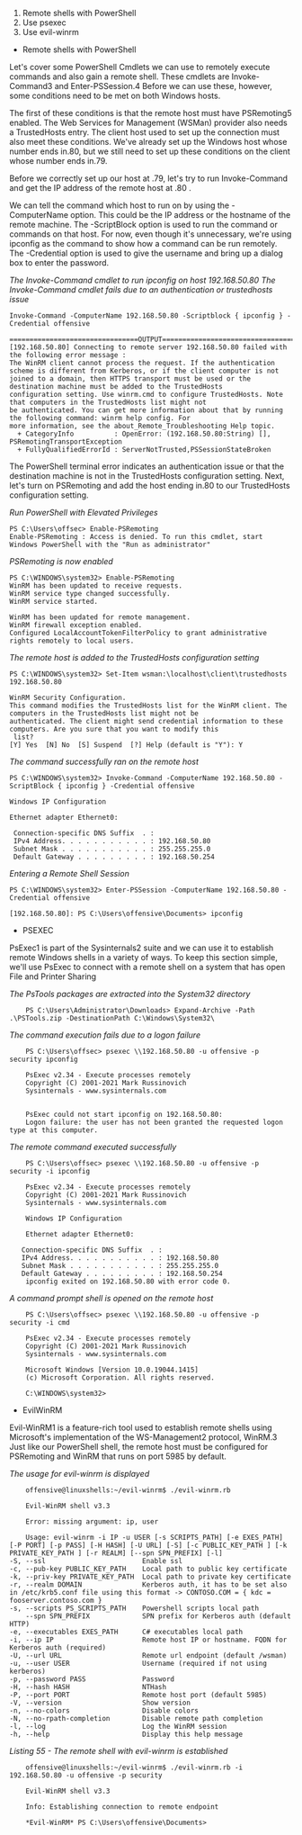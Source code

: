 1.  Remote shells with PowerShell
2.  Use psexec
3.  Use evil-winrm





+ Remote shells with PowerShell



Let's cover some PowerShell Cmdlets we can use to remotely execute commands and also gain a remote shell. These cmdlets are Invoke-Command3 and Enter-PSSession.4 Before we can use these, however, some conditions need to be met on both Windows hosts.


The first of these conditions is that the remote host must have PSRemoting5 enabled. The Web Services for Management (WSMan) provider also needs a TrustedHosts entry. The client host used to set up the connection must also meet these conditions. We've already set up the Windows host whose number ends in.80, but we still need to set up these conditions on the client whose number ends in.79.

Before we correctly set up our host at .79, let's try to run Invoke-Command and get the IP address of the remote host at .80 .


We can tell the command which host to run on by using the -ComputerName option. This could be the IP address or the hostname of the remote machine. The -ScriptBlock option is used to run the command or commands on that host. For now, even though it's unnecessary, we're using ipconfig as the command to show how a command can be run remotely. The -Credential option is used to give the username and bring up a dialog box to enter the password.



*The Invoke-Command cmdlet to run ipconfig on host 192.168.50.80*
*The Invoke-Command cmdlet fails due to an authentication or trustedhosts issue*

    Invoke-Command -ComputerName 192.168.50.80 -Scriptblock { ipconfig } -Credential offensive
    
    ================================OUTPUT====================================================
    [192.168.50.80] Connecting to remote server 192.168.50.80 failed with the following error message : 
    The WinRM client cannot process the request. If the authentication scheme is different from Kerberos, or if the client computer is not
    joined to a domain, then HTTPS transport must be used or the destination machine must be added to the TrustedHosts
    configuration setting. Use winrm.cmd to configure TrustedHosts. Note that computers in the TrustedHosts list might not
    be authenticated. You can get more information about that by running the following command: winrm help config. For
    more information, see the about_Remote_Troubleshooting Help topic.
      + CategoryInfo          : OpenError: (192.168.50.80:String) [], PSRemotingTransportException
      + FullyQualifiedErrorId : ServerNotTrusted,PSSessionStateBroken
      

The PowerShell terminal error indicates an authentication issue or that the destination machine is not in the TrustedHosts configuration setting.
Next, let's turn on PSRemoting and add the host ending in.80 to our TrustedHosts configuration setting.


*Run PowerShell with Elevated Privileges*

    PS C:\Users\offsec> Enable-PSRemoting
    Enable-PSRemoting : Access is denied. To run this cmdlet, start Windows PowerShell with the "Run as administrator"

*PSRemoting is now enabled*

    PS C:\WINDOWS\system32> Enable-PSRemoting
    WinRM has been updated to receive requests.
    WinRM service type changed successfully.
    WinRM service started.

    WinRM has been updated for remote management.
    WinRM firewall exception enabled.
    Configured LocalAccountTokenFilterPolicy to grant administrative rights remotely to local users.

*The remote host is added to the TrustedHosts configuration setting*

    PS C:\WINDOWS\system32> Set-Item wsman:\localhost\client\trustedhosts 192.168.50.80

    WinRM Security Configuration.
    This command modifies the TrustedHosts list for the WinRM client. The computers in the TrustedHosts list might not be
    authenticated. The client might send credential information to these computers. Are you sure that you want to modify this
     list?
    [Y] Yes  [N] No  [S] Suspend  [?] Help (default is "Y"): Y
    
*The command successfully ran on the remote host*
   
    PS C:\WINDOWS\system32> Invoke-Command -ComputerName 192.168.50.80 -ScriptBlock { ipconfig } -Credential offensive

    Windows IP Configuration

    Ethernet adapter Ethernet0:

     Connection-specific DNS Suffix  . :
     IPv4 Address. . . . . . . . . . . : 192.168.50.80
     Subnet Mask . . . . . . . . . . . : 255.255.255.0
     Default Gateway . . . . . . . . . : 192.168.50.254
     
   
*Entering a Remote Shell Session*

    PS C:\WINDOWS\system32> Enter-PSSession -ComputerName 192.168.50.80 -Credential offensive

    [192.168.50.80]: PS C:\Users\offensive\Documents> ipconfig


+ PSEXEC


PsExec1 is part of the Sysinternals2 suite and we can use it to establish remote Windows shells in a variety of ways. 
To keep this section simple, we'll use PsExec to connect with a remote shell on a system that has open File and Printer Sharing


*The PsTools packages are extracted into the System32 directory*

        PS C:\Users\Administrator\Downloads> Expand-Archive -Path .\PSTools.zip -DestinationPath C:\Windows\System32\


*The command execution fails due to a logon failure*

        PS C:\Users\offsec> psexec \\192.168.50.80 -u offensive -p security ipconfig

        PsExec v2.34 - Execute processes remotely
        Copyright (C) 2001-2021 Mark Russinovich
        Sysinternals - www.sysinternals.com


        PsExec could not start ipconfig on 192.168.50.80:
        Logon failure: the user has not been granted the requested logon type at this computer.




*The remote command executed successfully*

        PS C:\Users\offsec> psexec \\192.168.50.80 -u offensive -p security -i ipconfig

        PsExec v2.34 - Execute processes remotely
        Copyright (C) 2001-2021 Mark Russinovich
        Sysinternals - www.sysinternals.com

        Windows IP Configuration

        Ethernet adapter Ethernet0:

       Connection-specific DNS Suffix  . :
       IPv4 Address. . . . . . . . . . . : 192.168.50.80
       Subnet Mask . . . . . . . . . . . : 255.255.255.0
       Default Gateway . . . . . . . . . : 192.168.50.254
        ipconfig exited on 192.168.50.80 with error code 0.

*A command prompt shell is opened on the remote host*

        PS C:\Users\offsec> psexec \\192.168.50.80 -u offensive -p security -i cmd

        PsExec v2.34 - Execute processes remotely
        Copyright (C) 2001-2021 Mark Russinovich
        Sysinternals - www.sysinternals.com

        Microsoft Windows [Version 10.0.19044.1415]
        (c) Microsoft Corporation. All rights reserved.

        C:\WINDOWS\system32>




+ EvilWinRM

Evil-WinRM1 is a feature-rich tool used to establish remote shells using Microsoft's implementation of the WS-Management2 protocol, WinRM.3 Just like our PowerShell shell, the remote host must be configured for PSRemoting and WinRM that runs on port 5985 by default.


*The usage for evil-winrm is displayed*

        offensive@linuxshells:~/evil-winrm$ ./evil-winrm.rb

        Evil-WinRM shell v3.3

        Error: missing argument: ip, user

        Usage: evil-winrm -i IP -u USER [-s SCRIPTS_PATH] [-e EXES_PATH] [-P PORT] [-p PASS] [-H HASH] [-U URL] [-S] [-c PUBLIC_KEY_PATH ] [-k PRIVATE_KEY_PATH ] [-r REALM] [--spn SPN_PREFIX] [-l]
    -S, --ssl                        Enable ssl
    -c, --pub-key PUBLIC_KEY_PATH    Local path to public key certificate
    -k, --priv-key PRIVATE_KEY_PATH  Local path to private key certificate
    -r, --realm DOMAIN               Kerberos auth, it has to be set also in /etc/krb5.conf file using this format -> CONTOSO.COM = { kdc = fooserver.contoso.com }
    -s, --scripts PS_SCRIPTS_PATH    Powershell scripts local path
        --spn SPN_PREFIX             SPN prefix for Kerberos auth (default HTTP)
    -e, --executables EXES_PATH      C# executables local path
    -i, --ip IP                      Remote host IP or hostname. FQDN for Kerberos auth (required)
    -U, --url URL                    Remote url endpoint (default /wsman)
    -u, --user USER                  Username (required if not using kerberos)
    -p, --password PASS              Password
    -H, --hash HASH                  NTHash
    -P, --port PORT                  Remote host port (default 5985)
    -V, --version                    Show version
    -n, --no-colors                  Disable colors
    -N, --no-rpath-completion        Disable remote path completion
    -l, --log                        Log the WinRM session
    -h, --help                       Display this help message

*Listing 55 - The remote shell with evil-winrm is established*


        offensive@linuxshells:~/evil-winrm$ ./evil-winrm.rb -i 192.168.50.80 -u offensive -p security

        Evil-WinRM shell v3.3

        Info: Establishing connection to remote endpoint

        *Evil-WinRM* PS C:\Users\offensive\Documents>

